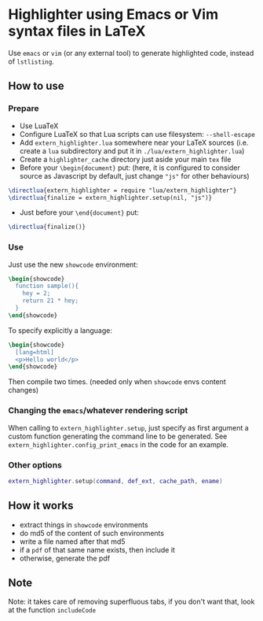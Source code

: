 # Highlighter using Emacs or Vim syntax files in LaTeX
Use `emacs` or `vim` (or any external tool) to generate highlighted code, instead of `lstlisting`.

## How to use
### Prepare
 - Use LuaTeX
 - Configure LuaTeX so that Lua scripts can use filesystem: `--shell-escape`
 - Add `extern_highlighter.lua` somewhere near your LaTeX sources (i.e. create a `lua` subdirectory and put it in `./lua/extern_highlighter.lua`)
 - Create a `highlighter_cache` directory just aside your main `tex` file
 - Before your `\begin{document}` put: (here, it is configured to consider source as Javascript by default, just change `"js"` for other behaviours)
 ```tex
\directlua{extern_highlighter = require "lua/extern_highlighter"}
\directlua{finalize = extern_highlighter.setup(nil, "js")}
```
 - Just before your `\end{document}` put:
 ```tex
\directlua{finalize()}
```

### Use
Just use the new `showcode` environment:
```tex
\begin{showcode}
  function sample(){
  	hey = 2;
  	return 21 * hey;	
  }
\end{showcode}
```

To specify explicitly a language:
```tex
\begin{showcode}
  [lang=html]
  <p>Hello world</p>
\end{showcode}
```

Then compile two times. (needed only when `showcode` envs content changes)

### Changing the `emacs`/whatever rendering script
When calling to `extern_highlighter.setup`, just specify as first argument a custom function generating the command line to be generated. See `extern_highlighter.config_print_emacs` in the code for an example.

### Other options
```lua
extern_highlighter.setup(command, def_ext, cache_path, ename)
```

## How it works
- extract things in `showcode` environments
- do md5 of the content of such environments
- write a file named after that md5
- if a `pdf` of that same name exists, then include it
- otherwise, generate the pdf

## Note
Note: it takes care of removing superfluous tabs, if you don't want that, look at the function `includeCode`